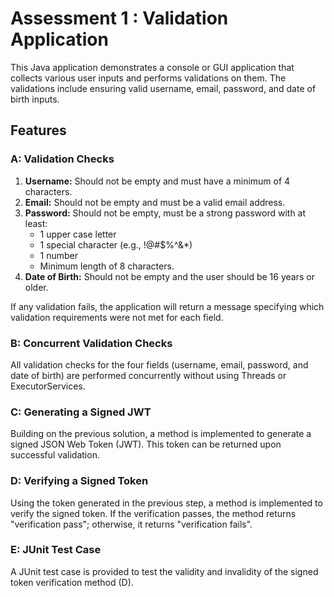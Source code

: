 # Assessment 1 :  Validation Application

This Java application demonstrates a console or GUI application that collects various user inputs and performs validations on them. The validations include ensuring valid username, email, password, and date of birth inputs.

## Features

### A: Validation Checks

1. **Username:** Should not be empty and must have a minimum of 4 characters.
2. **Email:** Should not be empty and must be a valid email address.
3. **Password:** Should not be empty, must be a strong password with at least:
   - 1 upper case letter
   - 1 special character (e.g., !@#$%^&*)
   - 1 number
   - Minimum length of 8 characters.
4. **Date of Birth:** Should not be empty and the user should be 16 years or older.

If any validation fails, the application will return a message specifying which validation requirements were not met for each field.

### B: Concurrent Validation Checks

All validation checks for the four fields (username, email, password, and date of birth) are performed concurrently without using Threads or ExecutorServices.

### C: Generating a Signed JWT

Building on the previous solution, a method is implemented to generate a signed JSON Web Token (JWT). This token can be returned upon successful validation.

### D: Verifying a Signed Token

Using the token generated in the previous step, a method is implemented to verify the signed token. If the verification passes, the method returns "verification pass"; otherwise, it returns "verification fails".

### E: JUnit Test Case

A JUnit test case is provided to test the validity and invalidity of the signed token verification method (D).



